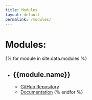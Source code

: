 ```yaml
---
title: Modules
layout: default
permalink: /modules/
---
```

# Modules:

{% for module in site.data.modules %}
- ## {{module.name}}
  - [GitHub Repository](https://github.com/spebt/{{module.name}})
  - [Documentation](https://spebt.github.io/{{module.name}})
{% endfor %}

<!-- <table id="module-list">
  <tr>
    <th>Module Name</th>
    <th></th>
    <th></th>
  </tr>
{% for module in site.data.modules %}
<tr>
<td><h2>{{module.name }}</h2></td>
<td><a href="https://github.com/spebt/{{module.name}}">GitHub Repo</a></td>
<td><a href="https://spebt.github.io/{{module.name}}">Documentation</a></td>
</tr>
{% endfor %}
</table> -->
